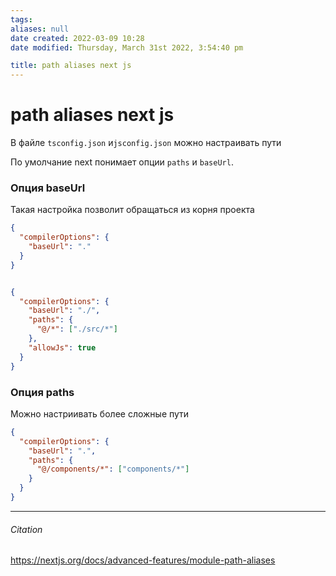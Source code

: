```yaml
---
tags: 
aliases: null
date created: 2022-03-09 10:28
date modified: Thursday, March 31st 2022, 3:54:40 pm

title: path aliases next js
---
```


# path aliases next js

В файле `tsconfig.json` и`jsconfig.json` можно настраивать пути

По умолчание next понимает опции `paths` и `baseUrl`.

### Опция baseUrl

Такая настройка позволит обращаться из корня проекта

```json
{
  "compilerOptions": {
    "baseUrl": "."
  }
}
```

```json

{
  "compilerOptions": {
    "baseUrl": "./",
    "paths": {
      "@/*": ["./src/*"]
    },
    "allowJs": true
  }
}
```

### Опция paths

Можно настриивать более сложные пути

```json
{
  "compilerOptions": {
    "baseUrl": ".",
    "paths": {
      "@/components/*": ["components/*"]
    }
  }
}
```

---

###### Citation

 <https://nextjs.org/docs/advanced-features/module-path-aliases>
